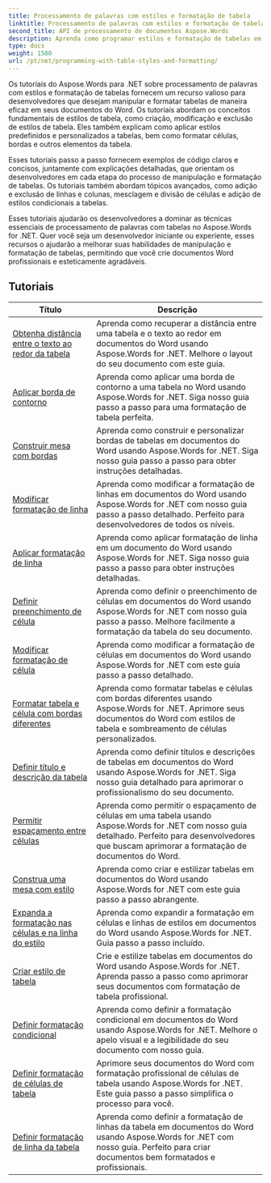 ```yaml
---
title: Processamento de palavras com estilos e formatação de tabela
linktitle: Processamento de palavras com estilos e formatação de tabela
second_title: API de processamento de documentos Aspose.Words
description: Aprenda como programar estilos e formatação de tabelas em Aspose.Words for .NET. Aprenda como aplicar estilos predefinidos, personalizar formatação de células, bordas e muito mais com tutoriais passo a passo e exemplos de código em C#.
type: docs
weight: 1580
url: /pt/net/programming-with-table-styles-and-formatting/
---
```

Os tutoriais do Aspose.Words para .NET sobre processamento de palavras com estilos e formatação de tabelas fornecem um recurso valioso para desenvolvedores que desejam manipular e formatar tabelas de maneira eficaz em seus documentos do Word. Os tutoriais abordam os conceitos fundamentais de estilos de tabela, como criação, modificação e exclusão de estilos de tabela. Eles também explicam como aplicar estilos predefinidos e personalizados a tabelas, bem como formatar células, bordas e outros elementos da tabela.

Esses tutoriais passo a passo fornecem exemplos de código claros e concisos, juntamente com explicações detalhadas, que orientam os desenvolvedores em cada etapa do processo de manipulação e formatação de tabelas. Os tutoriais também abordam tópicos avançados, como adição e exclusão de linhas e colunas, mesclagem e divisão de células e adição de estilos condicionais a tabelas.

Esses tutoriais ajudarão os desenvolvedores a dominar as técnicas essenciais de processamento de palavras com tabelas no Aspose.Words for .NET. Quer você seja um desenvolvedor iniciante ou experiente, esses recursos o ajudarão a melhorar suas habilidades de manipulação e formatação de tabelas, permitindo que você crie documentos Word profissionais e esteticamente agradáveis.

 ## Tutoriais
| Título | Descrição |
| --- | --- |
| [Obtenha distância entre o texto ao redor da tabela](./get-distance-between-table-surrounding-text/) | Aprenda como recuperar a distância entre uma tabela e o texto ao redor em documentos do Word usando Aspose.Words for .NET. Melhore o layout do seu documento com este guia. |
| [Aplicar borda de contorno](./apply-outline-border/) | Aprenda como aplicar uma borda de contorno a uma tabela no Word usando Aspose.Words for .NET. Siga nosso guia passo a passo para uma formatação de tabela perfeita. |
| [Construir mesa com bordas](./build-table-with-borders/) | Aprenda como construir e personalizar bordas de tabelas em documentos do Word usando Aspose.Words for .NET. Siga nosso guia passo a passo para obter instruções detalhadas. |
| [Modificar formatação de linha](./modify-row-formatting/) | Aprenda como modificar a formatação de linhas em documentos do Word usando Aspose.Words for .NET com nosso guia passo a passo detalhado. Perfeito para desenvolvedores de todos os níveis. |
| [Aplicar formatação de linha](./apply-row-formatting/) | Aprenda como aplicar formatação de linha em um documento do Word usando Aspose.Words for .NET. Siga nosso guia passo a passo para obter instruções detalhadas. |
| [Definir preenchimento de célula](./set-cell-padding/) | Aprenda como definir o preenchimento de células em documentos do Word usando Aspose.Words for .NET com nosso guia passo a passo. Melhore facilmente a formatação da tabela do seu documento. |
| [Modificar formatação de célula](./modify-cell-formatting/) | Aprenda como modificar a formatação de células em documentos do Word usando Aspose.Words for .NET com este guia passo a passo detalhado. |
| [Formatar tabela e célula com bordas diferentes](./format-table-and-cell-with-different-borders/) | Aprenda como formatar tabelas e células com bordas diferentes usando Aspose.Words for .NET. Aprimore seus documentos do Word com estilos de tabela e sombreamento de células personalizados. |
| [Definir título e descrição da tabela](./set-table-title-and-description/) | Aprenda como definir títulos e descrições de tabelas em documentos do Word usando Aspose.Words for .NET. Siga nosso guia detalhado para aprimorar o profissionalismo do seu documento. |
| [Permitir espaçamento entre células](./allow-cell-spacing/) | Aprenda como permitir o espaçamento de células em uma tabela usando Aspose.Words for .NET com nosso guia detalhado. Perfeito para desenvolvedores que buscam aprimorar a formatação de documentos do Word. |
| [Construa uma mesa com estilo](./build-table-with-style/) | Aprenda como criar e estilizar tabelas em documentos do Word usando Aspose.Words for .NET com este guia passo a passo abrangente. |
| [Expanda a formatação nas células e na linha do estilo](./expand-formatting-on-cells-and-row-from-style/) | Aprenda como expandir a formatação em células e linhas de estilos em documentos do Word usando Aspose.Words for .NET. Guia passo a passo incluído. |
| [Criar estilo de tabela](./create-table-style/) | Crie e estilize tabelas em documentos do Word usando Aspose.Words for .NET. Aprenda passo a passo como aprimorar seus documentos com formatação de tabela profissional. |
| [Definir formatação condicional](./define-conditional-formatting/) | Aprenda como definir a formatação condicional em documentos do Word usando Aspose.Words for .NET. Melhore o apelo visual e a legibilidade do seu documento com nosso guia. |
| [Definir formatação de células de tabela](./set-table-cell-formatting/) | Aprimore seus documentos do Word com formatação profissional de células de tabela usando Aspose.Words for .NET. Este guia passo a passo simplifica o processo para você. |
| [Definir formatação de linha da tabela](./set-table-row-formatting/) | Aprenda como definir a formatação de linhas da tabela em documentos do Word usando Aspose.Words for .NET com nosso guia. Perfeito para criar documentos bem formatados e profissionais. |